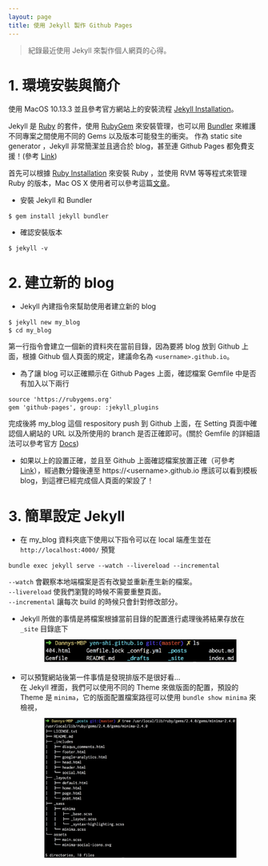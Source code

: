 ```yaml
---
layout: page
title: 使用 Jekyll 製作 Github Pages
---
```

> 紀錄最近使用 Jekyll 來製作個人網頁的心得。

# 1. 環境安裝與簡介
使用 MacOS 10.13.3 並且參考官方網站上的安裝流程 [Jekyll Installation][jekyll guide]。

Jekyll 是 [Ruby][Ruby] 的套件，使用 [RubyGem][RubyGem] 來安裝管理，也可以用 [Bundler][Bundler] 來維護不同專案之間使用不同的 Gems 以及版本可能發生的衝突。 作為 static site generator ，Jekyll 非常簡潔並且適合於 blog，甚至連 Github Pages 都免費支援！(參考 [Link][Github Jekyll])

首先可以根據 [Ruby Installation][Ruby Installation] 來安裝 Ruby ，並使用 RVM 等等程式來管理 Ruby 的版本，Mac OS X 使用者可以參考這篇[文章][Install RVM]。

- 安裝 Jekyll 和 Bundler
```shell
$ gem install jekyll bundler
```

- 確認安裝版本
```shell
$ jekyll -v
```

[jekyll guide]: https://jekyllrb.com/docs/installation/
[RubyGem]: https://rubygems.org/
[Bundler]: http://bundler.io/
[Ruby]: https://www.ruby-lang.org/zh_tw/
[Ruby Installation]: https://www.ruby-lang.org/zh_tw/documentation/installation/
[Install RVM]: http://usabilityetc.com/articles/ruby-on-mac-os-x-with-rvm/
[Github Jekyll]: https://help.github.com/articles/using-jekyll-as-a-static-site-generator-with-github-pages/

# 2. 建立新的 blog
- Jekyll 內建指令來幫助使用者建立新的 blog
```shell
$ jekyll new my_blog
$ cd my_blog
```
第一行指令會建立一個新的資料夾在當前目錄，因為要將 blog 放到 Github 上面，根據 Github 個人頁面的規定，建議命名為 `<username>.github.io`。
- 為了讓 blog 可以正確顯示在 Github Pages 上面，確認檔案 Gemfile 中是否有加入以下兩行
```
source 'https://rubygems.org'
gem 'github-pages', group: :jekyll_plugins
```
完成後將 my\_blog 這個 respository push 到 Github 上面，在 Setting 頁面中確認個人網站的 URL 以及所使用的 branch 是否正確即可。(關於 Gemfile 的詳細語法可以參考官方 [Docs][Bundle Gemfile])
- 如果以上的設置正確，並且至 Github 上面確認檔案放置正確（可參考 [Link][My github.io]），經過數分鐘後連至 https://\<username\>.github.io 應該可以看到模板 blog，到這裡已經完成個人頁面的架設了！

[Bundle Gemfile]: http://bundler.io/v1.5/gemfile.html
[My github.io]: https://github.com/yen-shi/yen-shi.github.io

# 3. 簡單設定 Jekyll
- 在 my\_blog 資料夾底下使用以下指令可以在 local 端產生並在 `http://localhost:4000/` 預覽
```shell
bundle exec jekyll serve --watch --livereload --incremental
```
`--watch` 會觀察本地端檔案是否有改變並重新產生新的檔案。  
`--livereload` 使我們瀏覽的時候不需要重整頁面。  
`--incremental` 讓每次 build 的時候只會針對修改部分。  
- Jekyll 所做的事情是將檔案根據當前目錄的配置進行處理後將結果存放在 `_site` 目錄底下
<img src="/images/jekyll-files.png" alt="Jekyll original files"
     style="display: block;
            margin-left: auto;
            margin-right: auto;
            margin-top: 12px;
            margin-bottom: 20px;
            width: 80%;">
- 可以預覽網站後第一件事情是發現排版不是很好看...  
在 Jekyll 裡面，我們可以使用不同的 Theme 來做版面的配置，預設的 Theme 是 `minima`，它的版面配置檔案路徑可以使用 `bundle show minima` 來檢視，
<img src="/images/theme-minima.png" alt="Tree of minima"
     style="display: block;
            margin-left: auto;
            margin-right: auto;
            margin-top: 12px;
            margin-bottom: 20px;
            width: 80%;">
